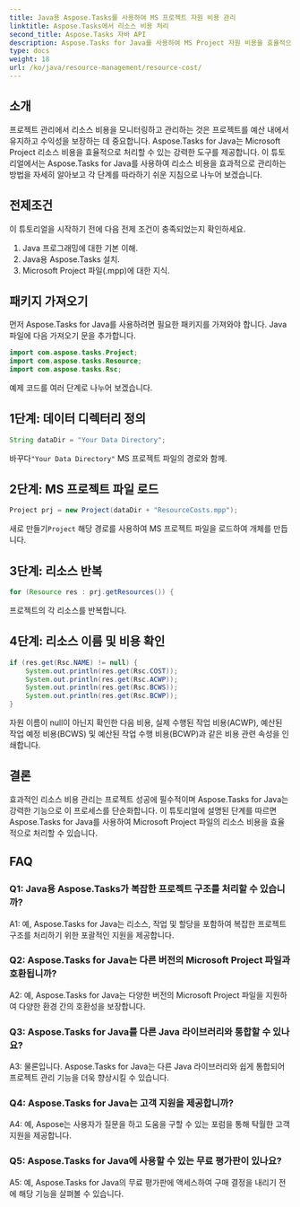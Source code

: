 ```yaml
---
title: Java용 Aspose.Tasks를 사용하여 MS 프로젝트 자원 비용 관리
linktitle: Aspose.Tasks에서 리소스 비용 처리
second_title: Aspose.Tasks 자바 API
description: Aspose.Tasks for Java를 사용하여 MS Project 자원 비용을 효율적으로 관리하는 방법을 알아보세요. 단계별 가이드를 따르세요.
type: docs
weight: 18
url: /ko/java/resource-management/resource-cost/
---
```

## 소개

프로젝트 관리에서 리소스 비용을 모니터링하고 관리하는 것은 프로젝트를 예산 내에서 유지하고 수익성을 보장하는 데 중요합니다. Aspose.Tasks for Java는 Microsoft Project 리소스 비용을 효율적으로 처리할 수 있는 강력한 도구를 제공합니다. 이 튜토리얼에서는 Aspose.Tasks for Java를 사용하여 리소스 비용을 효과적으로 관리하는 방법을 자세히 알아보고 각 단계를 따라하기 쉬운 지침으로 나누어 보겠습니다.

## 전제조건

이 튜토리얼을 시작하기 전에 다음 전제 조건이 충족되었는지 확인하세요.

1. Java 프로그래밍에 대한 기본 이해.
2. Java용 Aspose.Tasks 설치.
3. Microsoft Project 파일(.mpp)에 대한 지식.

## 패키지 가져오기

먼저 Aspose.Tasks for Java를 사용하려면 필요한 패키지를 가져와야 합니다. Java 파일에 다음 가져오기 문을 추가합니다.

```java
import com.aspose.tasks.Project;
import com.aspose.tasks.Resource;
import com.aspose.tasks.Rsc;
```

예제 코드를 여러 단계로 나누어 보겠습니다.

## 1단계: 데이터 디렉터리 정의

```java
String dataDir = "Your Data Directory";
```

 바꾸다`"Your Data Directory"` MS 프로젝트 파일의 경로와 함께.

## 2단계: MS 프로젝트 파일 로드

```java
Project prj = new Project(dataDir + "ResourceCosts.mpp");
```

 새로 만들기`Project` 해당 경로를 사용하여 MS 프로젝트 파일을 로드하여 개체를 만듭니다.

## 3단계: 리소스 반복

```java
for (Resource res : prj.getResources()) {
```

프로젝트의 각 리소스를 반복합니다.

## 4단계: 리소스 이름 및 비용 확인

```java
if (res.get(Rsc.NAME) != null) {
    System.out.println(res.get(Rsc.COST));
    System.out.println(res.get(Rsc.ACWP));
    System.out.println(res.get(Rsc.BCWS));
    System.out.println(res.get(Rsc.BCWP));
}
```

자원 이름이 null이 아닌지 확인한 다음 비용, 실제 수행된 작업 비용(ACWP), 예산된 작업 예정 비용(BCWS) 및 예산된 작업 수행 비용(BCWP)과 같은 비용 관련 속성을 인쇄합니다.

## 결론

효과적인 리소스 비용 관리는 프로젝트 성공에 필수적이며 Aspose.Tasks for Java는 강력한 기능으로 이 프로세스를 단순화합니다. 이 튜토리얼에 설명된 단계를 따르면 Aspose.Tasks for Java를 사용하여 Microsoft Project 파일의 리소스 비용을 효율적으로 처리할 수 있습니다.

## FAQ

### Q1: Java용 Aspose.Tasks가 복잡한 프로젝트 구조를 처리할 수 있습니까?

A1: 예, Aspose.Tasks for Java는 리소스, 작업 및 할당을 포함하여 복잡한 프로젝트 구조를 처리하기 위한 포괄적인 지원을 제공합니다.

### Q2: Aspose.Tasks for Java는 다른 버전의 Microsoft Project 파일과 호환됩니까?

A2: 예, Aspose.Tasks for Java는 다양한 버전의 Microsoft Project 파일을 지원하여 다양한 환경 간의 호환성을 보장합니다.

### Q3: Aspose.Tasks for Java를 다른 Java 라이브러리와 통합할 수 있나요?

A3: 물론입니다. Aspose.Tasks for Java는 다른 Java 라이브러리와 쉽게 통합되어 프로젝트 관리 기능을 더욱 향상시킬 수 있습니다.

### Q4: Aspose.Tasks for Java는 고객 지원을 제공합니까?

A4: 예, Aspose는 사용자가 질문을 하고 도움을 구할 수 있는 포럼을 통해 탁월한 고객 지원을 제공합니다.

### Q5: Aspose.Tasks for Java에 사용할 수 있는 무료 평가판이 있나요?

A5: 예, Aspose.Tasks for Java의 무료 평가판에 액세스하여 구매 결정을 내리기 전에 해당 기능을 살펴볼 수 있습니다.